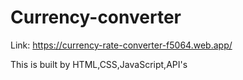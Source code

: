 # Currency-converter

Link: https://currency-rate-converter-f5064.web.app/

This is built by HTML,CSS,JavaScript,API's 
